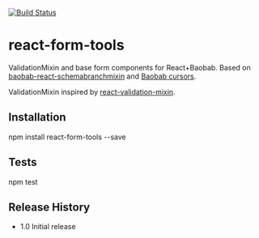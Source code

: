 [![Build Status](https://travis-ci.org/Brogency/react-form-tools.svg)](https://travis-ci.org/Brogency/react-form-tools)

react-form-tools
=========

ValidationMixin and base form components for React+Baobab. 
Based on [baobab-react-schemabranchmixin](https://github.com/Brogency/baobab-react-schemabranchmixin) and [Baobab cursors](https://github.com/Yomguithereal/baobab).

ValidationMixin inspired by [react-validation-mixin](https://github.com/jurassix/react-validation-mixin).

## Installation

  npm install react-form-tools --save
  
## Tests

  npm test
  
## Release History

* 1.0 Initial release
